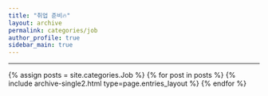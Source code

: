 ```yaml
---
title: "취업 준비🔥"
layout: archive
permalink: categories/job
author_profile: true
sidebar_main: true
---
```


---

{% assign posts = site.categories.Job %}
{% for post in posts %} {% include archive-single2.html type=page.entries_layout %} {% endfor %}
